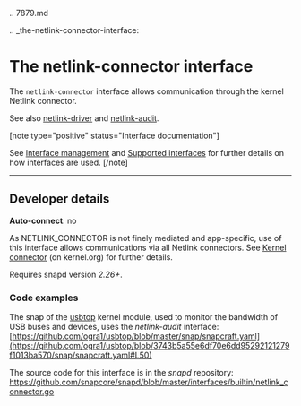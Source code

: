 .. 7879.md

.. _the-netlink-connector-interface:

# The netlink-connector interface

The `netlink-connector` interface allows communication through the kernel Netlink connector.

See also [netlink-driver](/t/the-netlink-driver-interface/25485) and [netlink-audit](/t/the-netlink-audit-interface/7878).

[note type="positive" status="Interface documentation"]

See [Interface management](/t/interface-management/6154) and [Supported interfaces](/t/supported-interfaces/7744) for further details on how interfaces are used.
[/note]

---

<h2 id='heading--dev-details'>Developer details </h2>

**Auto-connect**: no

As NETLINK_CONNECTOR is not finely mediated and app-specific, use of this interface allows communications via all Netlink connectors. See [Kernel connector](https://www.kernel.org/doc/Documentation/connector/connector.txt) (on kernel.org) for further details.

Requires snapd version _2.26+_.

<h3 id='heading-code'>Code examples</h3>

The snap of the [usbtop]() kernel module, used to monitor the bandwidth of USB buses and devices, uses the _netlink-audit_ interface:
[https://github.com/ogra1/usbtop/blob/master/snap/snapcraft.yaml](https://github.com/ogra1/usbtop/blob/3743b5a55e6df70e6dd95292121279f1013ba570/snap/snapcraft.yaml#L50)


The source code for this interface is in the *snapd* repository:
<https://github.com/snapcore/snapd/blob/master/interfaces/builtin/netlink_connector.go>